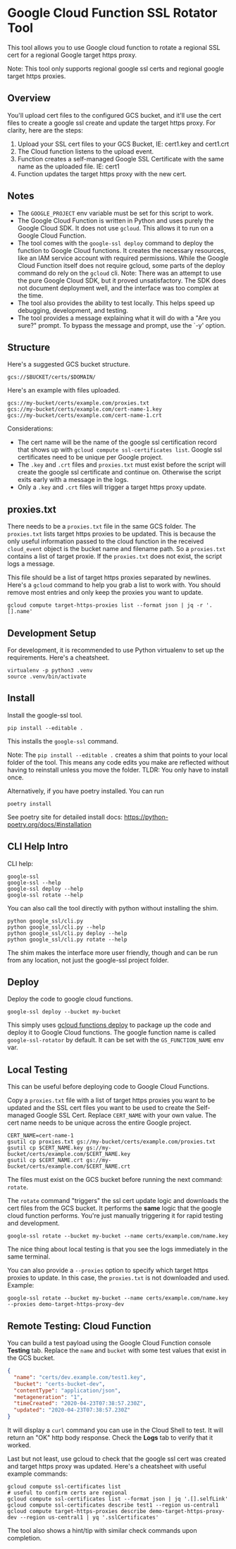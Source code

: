 # Google Cloud Function SSL Rotator Tool

This tool allows you to use Google cloud function to rotate a regional SSL cert for a regional Google target https proxy.

Note: This tool only supports regional google ssl certs and regional google target https proxies.

## Overview

You'll upload cert files to the configured GCS bucket, and it'll use the cert files to create a google ssl create and update the target https proxy. For clarity, here are the steps:

1. Upload your SSL cert files to your GCS Bucket, IE: cert1.key and cert1.crt
2. The Cloud function listens to the upload event.
3. Function creates a self-managed Google SSL Certificate with the same name as the uploaded file. IE: cert1
4. Function updates the target https proxy with the new cert.

## Notes

* The `GOOGLE_PROJECT` env variable must be set for this script to work.
* The Google Cloud Function is written in Python and uses purely the Google Cloud SDK. It does not use `gcloud`. This allows it to run on a Google Cloud Function.
* The tool comes with the `google-ssl deploy` command to deploy the function to Google Cloud functions. It creates the necessary resources, like an IAM service account with required permissions. While the Google Cloud Function itself does not require gcloud, some parts of the deploy command do rely on the `gcloud` cli. Note: There was an attempt to use the pure Google Cloud SDK, but it proved unsatisfactory. The SDK does not document deployment well, and the interface was too complex at the time.
* The tool also provides the ability to test locally. This helps speed up debugging, development, and testing.
* The tool provides a message explaining what it will do with a "Are you sure?" prompt. To bypass the message and prompt, use the `-y' option.

## Structure

Here's a suggested GCS bucket structure.

    gcs://$BUCKET/certs/$DOMAIN/

Here's an example with files uploaded.

    gcs://my-bucket/certs/example.com/proxies.txt
    gcs://my-bucket/certs/example.com/cert-name-1.key
    gcs://my-bucket/certs/example.com/cert-name-1.crt

Considerations:

* The cert name will be the name of the google ssl certification record that shows up with `gcloud compute ssl-certificates list`. Google ssl certificates need to be unique per Google project.
* The `.key` and `.crt` files and `proxies.txt` must exist before the script will create the google ssl certificate and continue on. Otherwise the script exits early with a message in the logs.
* Only a `.key` and `.crt` files will trigger a target https proxy update.

## proxies.txt

There needs to be a `proxies.txt` file in the same GCS folder. The `proxies.txt` lists target https proxies to be updated. This is because the only useful information passed to the cloud function in the received `cloud_event` object is the bucket name and filename path. So a `proxies.txt` contains a list of target proxie. If the `proxies.txt` does not exist, the script logs a message.

This file should be a list of target https proxies separated by newlines. Here's a `gcloud` command to help you grab a list to work with. You should remove most entries and only keep the proxies you want to update.

    gcloud compute target-https-proxies list --format json | jq -r '.[].name'

## Development Setup

For development, it is recommended to use Python virtualenv to set up the requirements. Here's a cheatsheet.

    virtualenv -p python3 .venv
    source .venv/bin/activate

## Install

Install the google-ssl tool.

    pip install --editable .

This installs the `google-ssl` command.

Note: The `pip install --editable .` creates a shim that points to your local folder of the tool. This means any code edits you make are reflected without having to reinstall unless you move the folder. TLDR: You only have to install once.

Alternatively, if you have poetry installed. You can run

    poetry install

See poetry site for detailed install docs: https://python-poetry.org/docs/#installation

## CLI Help Intro

CLI help:

    google-ssl
    google-ssl --help
    google-ssl deploy --help
    google-ssl rotate --help

You can also call the tool directly with python without installing the shim.

    python google_ssl/cli.py
    python google_ssl/cli.py --help
    python google_ssl/cli.py deploy --help
    python google_ssl/cli.py rotate --help

The shim makes the interface more user friendly, though and can be run from any location, not just the google-ssl project folder.

## Deploy

Deploy the code to google cloud functions.

    google-ssl deploy --bucket my-bucket

This simply uses [gcloud functions deploy](https://cloud.google.com/sdk/gcloud/reference/functions/deploy) to package up the code and deploy it to Google Cloud functions. The google function name is called `google-ssl-rotator` by default. It can be set with the `GS_FUNCTION_NAME` env var.

## Local Testing

This can be useful before deploying code to Google Cloud Functions.

Copy a `proxies.txt` file with a list of target https proxies you want to be updated and the SSL cert files you want to be used to create the Self-managed Google SSL Cert. Replace `CERT_NAME` with your own value. The cert name needs to be unique across the entire Google project.

    CERT_NAME=cert-name-1
    gsutil cp proxies.txt gs://my-bucket/certs/example.com/proxies.txt
    gsutil cp $CERT_NAME.key gs://my-bucket/certs/example.com/$CERT_NAME.key
    gsutil cp $CERT_NAME.crt gs://my-bucket/certs/example.com/$CERT_NAME.crt

The files must exist on the GCS bucket before running the next command: `rotate`.

The `rotate` command "triggers" the ssl cert update logic and downloads the cert files from the GCS bucket. It performs the **same** logic that the google cloud function performs. You're just manually triggering it for rapid testing and development.

    google-ssl rotate --bucket my-bucket --name certs/example.com/name.key

The nice thing about local testing is that you see the logs immediately in the same terminal.

You can also provide a `--proxies` option to specify which target https proxies to update. In this case, the `proxies.txt` is not downloaded and used. Example:

    google-ssl rotate --bucket my-bucket --name certs/example.com/name.key --proxies demo-target-https-proxy-dev

## Remote Testing: Cloud Function

You can build a test payload using the Google Cloud Function console **Testing** tab. Replace the `name` and `bucket` with some test values that exist in the GCS bucket.

```json
{
  "name": "certs/dev.example.com/test1.key",
  "bucket": "certs-bucket-dev",
  "contentType": "application/json",
  "metageneration": "1",
  "timeCreated": "2020-04-23T07:38:57.230Z",
  "updated": "2020-04-23T07:38:57.230Z"
}
```

It will display a `curl` command you can use in the Cloud Shell to test. It will return an "OK" http body response. Check the **Logs** tab to verify that it worked.

Last but not least, use gcloud to check that the google ssl cert was created and target https proxy was updated. Here's a cheatsheet with useful example commands:

    gcloud compute ssl-certificates list
    # useful to confirm certs are regional
    gcloud compute ssl-certificates list --format json | jq '.[].selfLink'
    gcloud compute ssl-certificates describe test1 --region us-central1
    gcloud compute target-https-proxies describe demo-target-https-proxy-dev --region us-central1 | yq '.sslCertificates'

The tool also shows a hint/tip with similar check commands upon completion.
